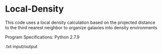 # Local-Density

This code uses a local density calculation based on the projected distance to the third nearest neighbor to organize galaxies into density environments

Program Specifications: Python 2.7.9

.txt input/output
